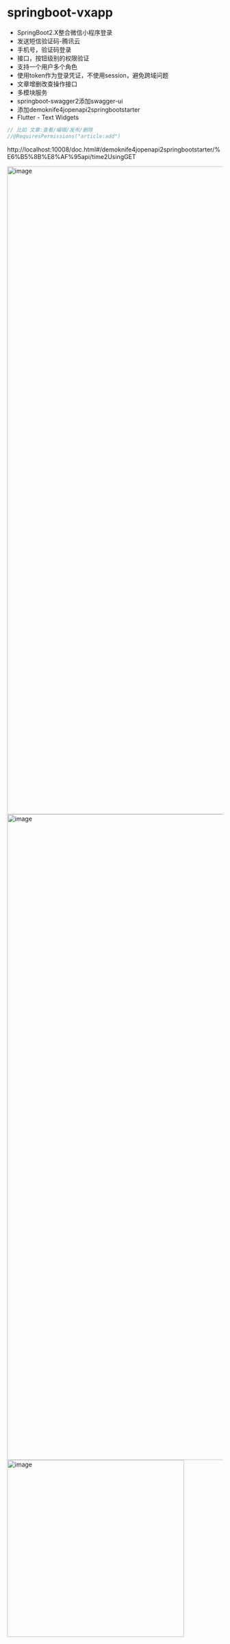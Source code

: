 # springboot-vxapp

- SpringBoot2.X整合微信小程序登录
- 发送短信验证码-腾讯云
- 手机号，验证码登录
- 接口，按钮级别的权限验证
- 支持一个用户多个角色
- 使用token作为登录凭证，不使用session，避免跨域问题
- 文章增删改查操作接口
- 多模块服务
- springboot-swagger2添加swagger-ui
- 添加demoknife4jopenapi2springbootstarter
- Flutter - Text Widgets

```java
// 比如 文章:查看/编辑/发布/删除
//@RequiresPermissions("article:add")
```

http://localhost:10008/doc.html#/demoknife4jopenapi2springbootstarter/%E6%B5%8B%E8%AF%95api/time2UsingGET

<img width="1512" alt="image" src="https://github.com/webVueBlog/springboot-vxapp/assets/59645426/bf703265-401b-408e-a19f-c13b574dbcd9">

<img width="1507" alt="image" src="https://github.com/webVueBlog/springboot-vxapp/assets/59645426/1c8585b4-fa47-44bc-803c-2ccfe12daaba">

<img width="413" alt="image" src="https://github.com/webVueBlog/springboot-vxapp/assets/59645426/081f9646-abc0-4e13-9345-97aa9449423c">
